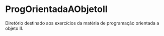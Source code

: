 # ProgOrientadaAObjetoII
Diretório destinado aos exercícios  da matéria de programação orientada a objeto II.
